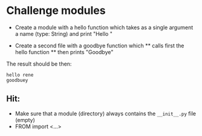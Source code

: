 
# Challenge modules


* Create a module with a hello function which takes as a single argument a name (type: String)
and print "Hello <name>"

* Create a second file with a goodbye function which 
** calls first the hello function
** then prints "Goodbye"


The result should be then: 

```
hello rene
goodbuey
```

## Hit:

* Make sure that a module (directory) always contains the `__init__.py` file (empty)
* FROM <module> import <...>

```